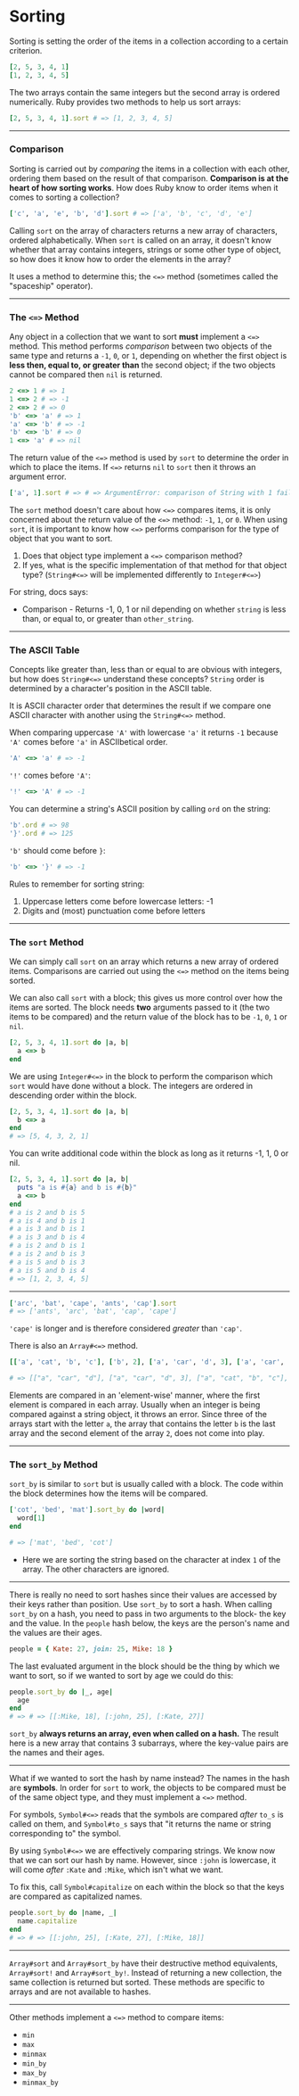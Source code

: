 # Sorting

Sorting is setting the order of the items in a collection according to a certain criterion. 

```ruby
[2, 5, 3, 4, 1]
[1, 2, 3, 4, 5]
```

The two arrays contain the same integers but the second array is ordered numerically. Ruby provides two methods to help us sort arrays: 

```ruby
[2, 5, 3, 4, 1].sort # => [1, 2, 3, 4, 5]
```

***

### Comparison

Sorting is carried out by *comparing* the items in a collection with each other, ordering them based on the result of that comparison. **Comparison is at the heart of how sorting works**. How does Ruby know to order items when it comes to sorting a collection?

```ruby
['c', 'a', 'e', 'b', 'd'].sort # => ['a', 'b', 'c', 'd', 'e']
```

Calling `sort` on the array of characters returns a new array of characters, ordered alphabetically. When `sort` is called on an array, it doesn't know whether that array contains integers, strings or some other type of object, so how does it know how to order the elements in the array?

It uses a method to determine this; the `<=>` method (sometimes called the "spaceship" operator).

***

### The `<=>` Method

Any object in a collection that we want to sort **must** implement a `<=>` method. This method performs *comparison* between two objects of the same type and returns a `-1`, `0`, or `1`, depending on whether the first object is **less then, equal to, or greater than** the second object; if the two objects cannot be compared then `nil` is returned. 

```ruby
2 <=> 1 # => 1
1 <=> 2 # => -1
2 <=> 2 # => 0
'b' <=> 'a' # => 1
'a' <=> 'b' # => -1
'b' <=> 'b' # => 0
1 <=> 'a' # => nil
```

The return value of the `<=>` method is used by `sort` to determine the order in which to place the items. If `<=>` returns `nil` to `sort` then it throws an argument error.

```ruby
['a', 1].sort # => # => ArgumentError: comparison of String with 1 failed
```

The `sort` method doesn't care about how `<=>` compares items, it is only concerned about the return value of the `<=>` method: `-1`, `1`, or `0`. When using `sort`, it is important to know how `<=>` performs comparison for the type of object that you want to sort. 

1. Does that object type implement a `<=>` comparison method?
2. If yes, what is the specific implementation of that method for that object type? (`String#<=>` will be implemented differently to `Integer#<=>`)

For string, docs says: 

- Comparison - Returns -1, 0, 1 or nil depending on whether `string` is less than, or equal to, or greater than `other_string`. 

***

### The ASCII Table

Concepts like greater than, less than or equal to are obvious with integers, but how does `String#<=>` understand these concepts? `String` order is determined by a character's position in the ASCII table.

It is ASCII character order that determines the result if we compare one ASCII character with another using the `String#<=>` method.

When comparing uppercase `'A'` with lowercase `'a'` it returns `-1` because `'A'` comes before `'a'` in ASCIIbetical order. 

```ruby
'A' <=> 'a' # => -1
```

`'!'` comes before `'A'`: 

```ruby
'!' <=> 'A' # => -1
```

You can determine a string's ASCII position by calling `ord` on the string: 

```ruby
'b'.ord # => 98
'}'.ord # => 125
```

`'b'` should come before `}`: 

```ruby
'b' <=> '}' # => -1
```

Rules to remember for sorting string: 

1. Uppercase letters come before lowercase letters: -1
2. Digits and (most) punctuation come before letters

***

### The `sort` Method

We can simply call `sort` on an array which returns a new array of ordered items. Comparisons are carried out using the `<=>` method on the items being sorted.

We can also call `sort` with a block; this gives us more control over how the items are sorted. The block needs **two** arguments passed to it (the two items to be compared) and the return value of the block has to be `-1`, `0`, `1` or `nil`.

```ruby
[2, 5, 3, 4, 1].sort do |a, b|
  a <=> b
end
```

We are using `Integer#<=>` in the block to perform the comparison which `sort` would have done without a block. The integers are ordered in descending order within the block.

```ruby
[2, 5, 3, 4, 1].sort do |a, b|
  b <=> a
end
# => [5, 4, 3, 2, 1]
```

You can write additional code within the block as long as it returns -1, 1, 0 or nil.

```ruby
[2, 5, 3, 4, 1].sort do |a, b|
  puts "a is #{a} and b is #{b}"
  a <=> b
end
# a is 2 and b is 5
# a is 4 and b is 1
# a is 3 and b is 1
# a is 3 and b is 4
# a is 2 and b is 1
# a is 2 and b is 3
# a is 5 and b is 3
# a is 5 and b is 4
# => [1, 2, 3, 4, 5]
```

***

```ruby
['arc', 'bat', 'cape', 'ants', 'cap'].sort
# => ['ants', 'arc', 'bat', 'cap', 'cape']
```

`'cape'` is longer and is therefore considered *greater* than `'cap'`.

There is also an `Array#<=>` method. 

```ruby
[['a', 'cat', 'b', 'c'], ['b', 2], ['a', 'car', 'd', 3], ['a', 'car', 'd']].sort

# => [["a", "car", "d"], ["a", "car", "d", 3], ["a", "cat", "b", "c"], ["b", 2]]
```

Elements are compared in an 'element-wise' manner, where the first element is compared in each array. Usually when an integer is being compared against a string object, it throws an error. Since three of the arrays start with the letter `a`, the array that contains the letter `b` is the last array and the second element of the array `2`, does not come into play.

***

### The `sort_by` Method

`sort_by` is similar to `sort` but is usually called with a block. The code within the block determines how the items will be compared.

```ruby
['cot', 'bed', 'mat'].sort_by do |word|
  word[1]
end

# => ['mat', 'bed', 'cot']
```

- Here we are sorting the string based on the character at index `1` of the array. The other characters are ignored.

***

There is really no need to sort hashes since their values are accessed by their keys rather than position. Use `sort_by` to sort a hash. When calling `sort_by` on a hash, you need to pass in two arguments to the block- the key and the value. In the `people` hash below, the keys are the person's name and the values are their ages.

```ruby
people = { Kate: 27, join: 25, Mike: 18 }
```

The last evaluated argument in the block should be the thing by which we want to sort, so if we wanted to sort by age we could do this: 

```ruby
people.sort_by do |_, age|
  age
end
# => # => [[:Mike, 18], [:john, 25], [:Kate, 27]]
```

`sort_by` **always returns an array, even when called on a hash.** The result here is a new array that contains 3 subarrays, where the key-value pairs are the names and their ages. 

***

What if we wanted to sort the hash by name instead? The names in the hash are **symbols**. In order for `sort` to work, the objects to be compared must be of the same object type, and they must implement a `<=>` method. 

For symbols, `Symbol#<=>` reads that the symbols are compared *after* `to_s` is called on them, and `Symbol#to_s` says that "it returns the name or string corresponding to" the symbol.

By using `Symbol#<=>` we are effectively comparing strings. We know now that we can sort our hash by name. However, since `:john` is lowercase, it will come *after* `:Kate` and `:Mike`, which isn't what we want.

To fix this, call `Symbol#capitalize` on each within the block so that the keys are compared as capitalized names.

```ruby
people.sort_by do |name, _|
  name.capitalize
end
# => # => [[:john, 25], [:Kate, 27], [:Mike, 18]]
```

***

`Array#sort` and `Array#sort_by` have their destructive method equivalents, `Array#sort!` and `Array#sort_by!`. Instead of returning a new collection, the same collection is returned but sorted. These methods are specific to arrays and are not available to hashes. 

***

Other methods implement a `<=>` method to compare items: 

- `min`
- `max`
- `minmax`
- `min_by`
- `max_by`
- `minmax_by`

